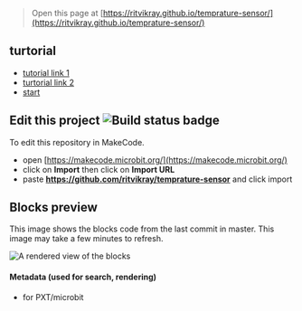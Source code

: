 
> Open this page at [https://ritvikray.github.io/temprature-sensor/](https://ritvikray.github.io/temprature-sensor/)

## turtorial
* [tutorial link 1](https://ritvikray.github.io/temprature-sensor/tutorial)
* [turtorial link 2](https://makecode.microbit.org/---docs?md=%23%20Temprature%20Sensor%0A%0A%23%23%20Step%201%0A%0ADrag%20the%20Input%20on%20A%20button%20pressed%20and%20in%20it%20put%20the%20show%20string%20block.%0Ain%20the%20show%20string%20block%20drag%20the%20join%20block%20from%20the%20text%20section.%0A%60%60%60blocks%0Ainput.onButtonPressed(Button.A%2C%20function%20()%20%7B%0A%20%20%20%20basic.showString(%22Hello%22%20%2B%20%22World%22)%0A%7D)%0A%60%60%60%0A%0A%23%23%20Step%202%0A%0AIn%20the%20first%20parameter%20of%20the%20join%20block%20drag%20a%20temprature%20sensor%20block%20from%20input%20and%20in%20the%20second%20parameter%20of%20the%20join%20block%20write%20C%0A%60%60%60blocks%0Ainput.onButtonPressed(Button.A%2C%20function%20()%20%7B%0A%20%20%20%20basic.showString(%22%22%20%2B%20input.lightLevel()%20%2B%20%22C%22)%0A%7D)%0A%60%60%60%0A%23%23%20Step%203%0ADrag%20another%20on%20a%20ButtonPressed%20block%20and%20click%20on%20the%20a%20and%20change%20it%20to%20B.%20in%20it%20again%20put%20the%20join%20block%20and%20in%20the%20econd%20parameter%20of%20it%20write%20F%0A%60%60%60blocks%0Ainput.onButtonPressed(Button.B%2C%20function%20()%20%7B%0A%20%20%20%20basic.showString(%22Hello%22%20%2B%20%22F%22)%0A%7D)%0A%60%60%60%0A%23%23%20Step%204%0AIn%20the%20first%20parameter%20of%20the%20join%20block%20put%20the%20formula%20temprature%20sensor%20block%20X%201.8%20%2B%2032%0A%60%60%60blocks%0Ainput.onButtonPressed(Button.B%2C%20function%20()%20%7B%0A%20%20%20%20basic.showString(%22%22%20%2B%20(input.lightLevel()%20*%201.8%20%2B%2032)%20%2B%20%22F%22)%0A%7D)%0A%60%60%60%0A%23%23%20Step%205%0ATry%20it%20on%20your%20micro%3Abit!%0A%3Cscript%20src%3D%22https%3A%2F%2Fmakecode.com%2Fgh-pages-embed.js%22%3E%3C%2Fscript%3E%3Cscript%3EmakeCodeRender(%22%7B%7B%20site.makecode.home_url%20%7D%7D%22%2C%20%22%7B%7B%20site.github.owner_name%20%7D%7D%2F%7B%7B%20site.github.repository_name%20%7D%7D%22)%3B%3C%2Fscript%3E)
* [start](https://makecode.microbit.org/#tutorial:github:ritvikray/temprature-sensor/tutorial)

## Edit this project ![Build status badge](https://github.com/ritvikray/temprature-sensor/workflows/MakeCode/badge.svg)

To edit this repository in MakeCode.

* open [https://makecode.microbit.org/](https://makecode.microbit.org/)
* click on **Import** then click on **Import URL**
* paste **https://github.com/ritvikray/temprature-sensor** and click import

## Blocks preview

This image shows the blocks code from the last commit in master.
This image may take a few minutes to refresh.

![A rendered view of the blocks](https://github.com/ritvikray/temprature-sensor/raw/master/.github/makecode/blocks.png)

#### Metadata (used for search, rendering)

* for PXT/microbit
<script src="https://makecode.com/gh-pages-embed.js"></script><script>makeCodeRender("{{ site.makecode.home_url }}", "{{ site.github.owner_name }}/{{ site.github.repository_name }}");</script>
